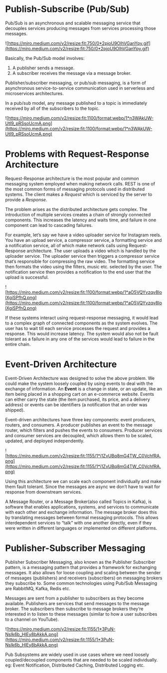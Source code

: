 # Publish-Subscribe (Pub/Sub)

Pub/Sub is an asynchronous and scalable messaging service that decouples services producing messages from services processing those messages.

![https://miro.medium.com/v2/resize:fit:750/0*2pjoU9OlhVGanYpy.gif](https://miro.medium.com/v2/resize:fit:750/0*2pjoU9OlhVGanYpy.gif)

Basically, the Pub/Sub model involves:

1. A publisher sends a message.
2. A subscriber receives the message via a message broker.

Publisher/subscriber messaging, or pub/sub messaging, is a form of asynchronous service-to-service communication used in serverless and microservices architectures. 

In a pub/sub model, any message published to a topic is immediately received by all of the subscribers to the topic.

![https://miro.medium.com/v2/resize:fit:1100/format:webp/1*n3WAkUW-UtI9_pRSsoUcmA.png](https://miro.medium.com/v2/resize:fit:1100/format:webp/1*n3WAkUW-UtI9_pRSsoUcmA.png)

# **Problems with Request-Response Architecture**

Request-Response architecture is the most popular and common messaging system employed when making network calls. REST is one of the most common forms of messaging protocols used in distributed systems. The client makes a *Request* which is serviced by the server to provide a *Response*.

The problem arises as the distributed architecture gets complex. The introduction of multiple services creates a chain of strongly connected components. This increases the latency and waits time, and failure in one component can lead to cascading failures.

For example, let’s say we have a video uploader service for Instagram reels. You have an upload service, a compressor service, a formatting service and a notification service, all of which make network calls using Request-Response architecture. The user uploads a video which is handled by the uploader service. The uploader service then triggers a compressor service that’s responsible for compressing the raw video. The formatting service then formats the video using the filters, music etc. selected by the user. The notification service then provides a notification to the end user that the upload is successful.

![https://miro.medium.com/v2/resize:fit:1100/format:webp/1*aO5VQYvzqv8IolXgiSPfhQ.png](https://miro.medium.com/v2/resize:fit:1100/format:webp/1*aO5VQYvzqv8IolXgiSPfhQ.png)

If these systems interact using request-response messaging, it would lead to a complex graph of connected components as the system evolves. The user has to wait till each service processes the request and provides a response. This would increase latency. The system would also not be fault tolerant as a failure in any one of the services would lead to failure in the entire chain.

# **Event-Driven Architecture**

Event-Driven Architecture was designed to solve the above problem. We could make the system loosely coupled by using events to deal with the exchange of information. An **Event** is a change in state, or an update, like an item being placed in a shopping cart on an e-commerce website. Events can either carry the state (the item purchased, its price, and a delivery address) or events can be identifiers (a notification that an order was shipped).

Event-driven architectures have three key components: event producers, routers, and consumers. A producer publishes an event to the message router, which filters and pushes the events to consumers. Producer services and consumer services are decoupled, which allows them to be scaled, updated, and deployed independently.

![https://miro.medium.com/v2/resize:fit:1155/1*i1ZvUBq8mG4TW_C0VchfRA.png](https://miro.medium.com/v2/resize:fit:1155/1*i1ZvUBq8mG4TW_C0VchfRA.png)

Using this architecture we can scale each component individually and make them fault tolerant. Since the messages are async we don’t have to wait for response from downstream services.

A Message Router, or a Message Broker(also called Topics in Kafka), is software that enables applications, systems, and services to communicate with each other and exchange information. The message broker does this by translating messages between formal messaging protocols. This allows interdependent services to “talk” with one another directly, even if they were written in different languages or implemented on different platforms.

# **Publisher-Subscriber Messaging**

Publisher Subscriber Messaging, also known as the Publisher Subscriber pattern, is a messaging pattern that provides a framework for exchanging messages. It also allows for loose coupling and scaling between the sender of messages (publishers) and receivers (subscribers) on messaging brokers they subscribe to. Some common technologies using Pub/Sub Messaging are RabbitMQ, Kafka, Redis etc.

Messages are sent from a publisher to subscribers as they become available. Publishers are services that send messages to the message broker. The subscribers then subscribe to message brokers they’re interested in to listen to these messages (similar to how a user subscribes to a channel on YouTube).

![https://miro.medium.com/v2/resize:fit:1155/1*3PuN-NsIk6b_HlEy8bAkkA.png](https://miro.medium.com/v2/resize:fit:1155/1*3PuN-NsIk6b_HlEy8bAkkA.png)

Pub Subsystems are widely used in use cases where we need loosely coupled/decoupled components that are needed to be scaled individually. eg: Event Notification, Distributed Caching, Distributed Logging etc.